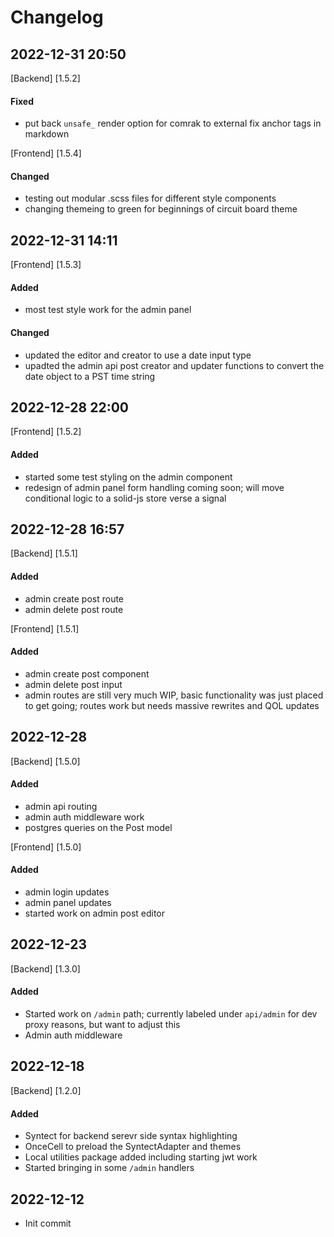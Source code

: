 # Changelog

## 2022-12-31 20:50

[Backend] [1.5.2]

#### Fixed

- put back `unsafe_` render option for comrak to external fix anchor tags in markdown

[Frontend] [1.5.4]

#### Changed

- testing out modular .scss files for different style components
- changing themeing to green for beginnings of circuit board theme

## 2022-12-31 14:11

[Frontend] [1.5.3]

#### Added

- most test style work for the admin panel

#### Changed

- updated the editor and creator to use a date input type
- upadted the admin api post creator and updater functions to convert the date object to a PST time string

## 2022-12-28 22:00

[Frontend] [1.5.2]

#### Added

- started some test styling on the admin component
- redesign of admin panel form handling coming soon; will move conditional logic to a solid-js store verse a signal

## 2022-12-28 16:57

[Backend] [1.5.1]

#### Added

- admin create post route
- admin delete post route

[Frontend] [1.5.1]

#### Added

- admin create post component
- admin delete post input
- admin routes are still very much WIP, basic functionality was just placed to get going; routes work but needs massive rewrites and QOL updates

## 2022-12-28

[Backend] [1.5.0]

#### Added

- admin api routing
- admin auth middleware work
- postgres queries on the Post model

[Frontend] [1.5.0]

#### Added

- admin login updates
- admin panel updates
- started work on admin post editor

## 2022-12-23

[Backend] [1.3.0]

#### Added

- Started work on `/admin` path; currently labeled under `api/admin` for dev proxy reasons, but want to adjust this
- Admin auth middleware

## 2022-12-18

[Backend] [1.2.0]

#### Added

- Syntect for backend serevr side syntax highlighting
- OnceCell to preload the SyntectAdapter and themes
- Local utilities package added including starting jwt work
- Started bringing in some `/admin` handlers

## 2022-12-12

- Init commit
